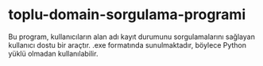 # toplu-domain-sorgulama-programi
Bu program, kullanıcıların alan adı kayıt durumunu sorgulamalarını sağlayan kullanıcı dostu bir araçtır. .exe formatında sunulmaktadır, böylece Python yüklü olmadan kullanılabilir.
